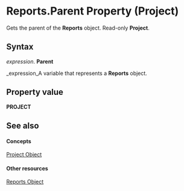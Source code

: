 
# Reports.Parent Property (Project)
Gets the parent of the  **Reports** object. Read-only **Project**.

## Syntax

 _expression_. **Parent**

 _expression_A variable that represents a  **Reports** object.


## Property value

 **PROJECT**


## See also


#### Concepts


 [Project Object](855c1ad9-0e84-f274-9e0e-2424e7cab447.md)
#### Other resources


 [Reports Object](a9f4a13b-1907-dbe8-8077-fb1226bb8bb9.md)
